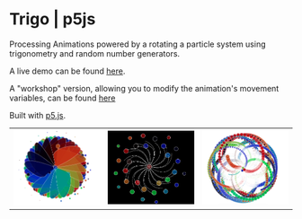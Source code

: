 Trigo | p5js 
=================
Processing Animations powered by a rotating a particle system using trigonometry and random number generators. 

A live demo can be found [here](https://mahanna.dev/trigo/src/view).

A "workshop" version, allowing you to modify the animation's movement variables, can be found [here](https://mahanna.dev/trigo/src/workshop)

Built with [p5.js](https://p5js.org/).

| | | |
|:-------------------------:|:-------------------------:|:-------------------------:|
|<img width="1604" alt="img1" src="imgs/img1.png"> |  <img width="1604" alt="img2" src="imgs/img2.png">|<img width="1604" alt="img4" src="imgs/img4.png">|
